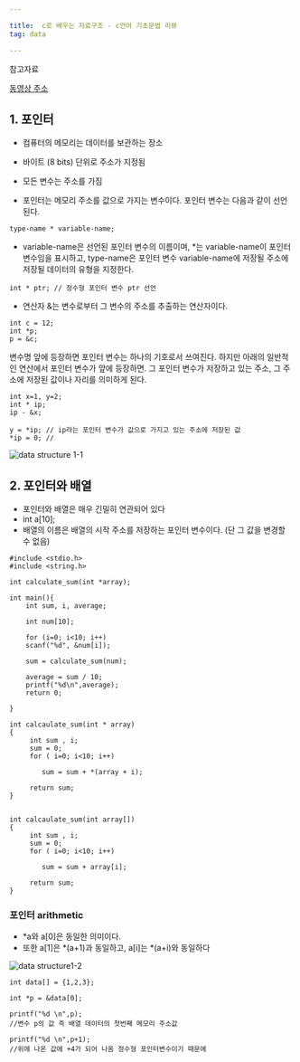 ```yaml
---

title:  c로 배우는 자료구조 - c언어 기초문법 리뷰
tag: data

---
```




참고자료

[동영상 주소](https://www.inflearn.com/course/c%EB%A1%9C-%EB%B0%B0%EC%9A%B0%EB%8A%94-%EC%9E%90%EB%A3%8C%EA%B5%AC%EC%A1%B0-%EB%B0%8F-%EC%97%AC%EB%9F%AC%EA%B0%80%EC%A7%80-%EC%98%88%EC%A0%9C-%EC%8B%A4%EC%8A%B5/?subscribe )


## 1. 포인터

*	컴퓨터의 메모리는 데이터를 보관하는 장소
*	바이트 (8 bits) 단위로 주소가 지정됨
*	모든 변수는 주소를 가짐

*	포인터는 메모리 주소를 값으로 가지는 변수이다. 포인터 변수는 다음과 같이 선언된다.
```
type-name * variable-name;
```

*	variable-name은 선언된 포인터 변수의 이름이며, *는 variable-name이 포인터 변수임을 표시하고, type-name은 포인터 변수 variable-name에 저장될 주소에 저장될 데이터의 유형을 지정한다.

```
int * ptr; // 정수형 포인터 변수 ptr 선언
```

*	연산자 &는 변수로부터 그 변수의 주소를 추출하는 연산자이다.

```
int c = 12;
int *p;
p = &c;
```

 변수명 앞에 등장하면 포인터 변수는 하나의 기호로서 쓰여진다. 하지만 아래의 일반적인 연산에서 포인터 변수가 앞에 등장하면. 그 포인터 변수가 저장하고 있는 주소, 그 주소에 저장된 값이나 자리를 의미하게 된다.
```
int x=1, y=2;
int * ip;
ip - &x;

y = *ip; // ip라는 포인터 변수가 값으로 가지고 있는 주소에 저장된 값
*ip = 0; //
```

![data structure 1-1](https://user-images.githubusercontent.com/23495876/35192549-0f21578a-fed8-11e7-82e5-218c7f945a80.png)

## 2. 포인터와 배열

*	포인터와 배열은 매우 긴밀히 연관되어 있다
*	int a[10];
*	배열의 이름은 배열의 시작 주소를 저장하는 포인터 변수이다. (단 그 값을 변경할 수 없음)

```
#include <stdio.h>
#include <string.h>

int calculate_sum(int *array);

int main(){
	int sum, i, average;
    
    int num[10];
    
    for (i=0; i<10; i++)
    scanf("%d", &num[i]);
    
    sum = calculate_sum(num);
    
    average = sum / 10;
    printf("%d\n",average);
    return 0;
    
}

int calcaulate_sum(int * array)
{
     int sum , i;
     sum = 0;
     for ( i=0; i<10; i++)

        sum = sum + *(array + i);

     return sum;
}


int calcaulate_sum(int array[])
{
     int sum , i;
     sum = 0;
     for ( i=0; i<10; i++)

        sum = sum + array[i];

     return sum;
}

```

### 포인터 arithmetic

*	*a와 a[0]은 동일한 의미이다.
*	또한  a[1]은 *(a+1)과 동일하고, a[i]는 *(a+i)와 동일하다


![data structure1-2](https://user-images.githubusercontent.com/23495876/35192550-0f6b8210-fed8-11e7-8ea5-89f3e085d7a5.png)

```
int data[] = {1,2,3};

int *p = &data[0];

printf("%d \n",p);
//변수 p의 값 즉 배열 데이터의 첫번째 메모리 주소값

printf("%d \n",p+1);
//위에 나온 값에 +4가 되어 나옴 정수형 포인터변수이기 때문에 
```

